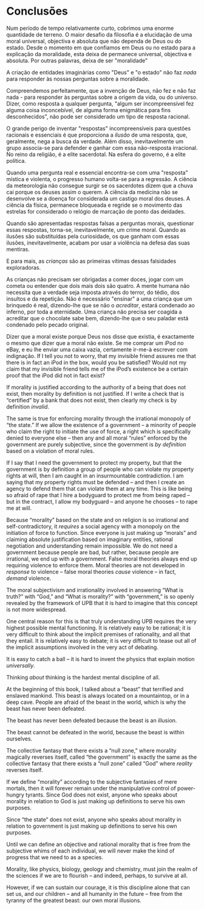# Conclusões

Num período de tempo relativamente curto, cobrimos uma enorme quantidade de terreno. O maior desafio da filosofia é a elucidação de uma moral universal, objectiva e absoluta que não dependa de Deus ou do estado. Desde o momento em que confiamos em Deus ou no estado para a explicação da moralidade, esta deixa de permanece universal, objectiva e absoluta. Por outras palavras, deixa de ser "moralidade"

A criação de entidades imaginárias como "Deus" e "o estado" não faz *nada* para responder às nossas perguntas sobre a moralidade.

Compreendemos perfeitamente, que a invenção de Deus, não fez e não faz nada - para responder às perguntas sobre a origem da vida, ou do universo. Dizer, como resposta a qualquer pergunta, "algum ser incompreensível fez alguma coisa inconcebível, de alguma forma enigmática para fins desconhecidos", não pode ser considerado um tipo de resposta racional.

O grande perigo de inventar "respostas" incompreensíveis para questões racionais e essenciais é que proporciona a *ilusão* de uma resposta, que, geralmente, nega a busca da verdade. Além disso, inevitavelmente um grupo associa-se para defender e ganhar com essa não-resposta irracional. No reino da religião, é a elite sacerdotal. Na esfera do governo, é a elite política.

Quando uma pergunta real e essencial encontra-se com uma "resposta" mística e violenta, o progresso humano volta-se para a regressão. A ciência da meteorologia não consegue surgir se os sacerdotes dizem que a chuva cai porque os deuses assim o querem. A ciência da medicina não se desenvolve se a doença for considerada um castigo moral dos deuses. A ciência da física, permanece bloqueada e regride se o movimento das estrelas for considerado o relógio de marcação de ponto das deidades.

Quando são apresentadas respostas falsas a perguntas morais, questionar essas respostas, torna-se, inevitavelmente, um crime moral. Quando as ilusões são substituídas pela curiosidade, os que ganham com essas ilusões, inevitavelmente, acabam por usar a violência na defesa das suas mentiras.

E para mais, as *crianças* são as primeiras vítimas dessas falsidades exploradoras.

As crianças não precisam ser obrigadas a comer doces, jogar com um cometa ou entender que dois mais dois são quatro. A mente humana não necessita que a verdade seja imposta através do terror, do tédio, dos insultos e da repetição. Não é necessário "ensinar" a uma criança que um brinquedo é real, dizendo-lhe que se não o *acreditar*, estará condenado ao inferno, por toda a eternidade. Uma criança não precisa ser coagida a acreditar que o chocolate sabe bem, dizendo-lhe que o seu paladar está condenado pelo pecado original.

Dizer que a moral existe porque Deus nos disse que existia, é exactamente o mesmo que dizer que a moral não existe. Se me comprar um iPod no eBay, e eu lhe enviar uma caixa vazia, certamente ir-me-à escrever com indignação. If I tell you not to worry, that my invisible friend assures me that there is in fact an iPod in the box, would you be satisfied? Would not my claim that my invisible friend tells me of the iPod’s existence be a certain proof that the iPod did not in fact exist?

If morality is justified according to the authority of a being that does not exist, then morality by definition is not justified. If I write a check that is “certified” by a bank that does not exist, then clearly my check is by definition *invalid*.

The same is true for enforcing morality through the irrational monopoly of “the state.” If we allow the existence of a government – a minority of people who claim the right to initiate the use of force, a right which is specifically denied to everyone else – then any and all moral “rules” enforced by the government are purely subjective, since the government is *by definition* based on a violation of moral rules.

If I say that I need the government to protect my property, but that the government is by definition a group of people who can violate my property rights at will, then I am caught in an insurmountable contradiction. I am saying that my property rights must be defended – and then I create an agency to defend them that can violate them at any time. This is like being so afraid of rape that I hire a bodyguard to protect me from being raped – but in the contract, I allow my bodyguard – and anyone he chooses – to rape me at will.

Because “morality” based on the state and on religion is so irrational and self-contradictory, it *requires* a social agency with a monopoly on the initiation of force to function. Since everyone is just making up “morals” and claiming absolute justification based on imaginary entities, rational negotiation and understanding remain impossible. We do not need a government because people are bad, but rather, because people are irrational, we end up with a government. False moral theories always end up requiring violence to enforce them. Moral theories are not developed in *response* to violence – false moral theories *cause* violence – in fact, *demand* violence.

The moral subjectivism and irrationality involved in answering “What is truth?” with “God,” and “What is morality?” with “government,” is so openly revealed by the framework of UPB that it is hard to imagine that this concept is not more widespread.

One central reason for this is that truly understanding UPB requires the very highest possible mental functioning. It is relatively easy to be rational; it is very difficult to think about the implicit premises of rationality, and all that they entail. It is relatively easy to debate; it is very difficult to tease out all of the implicit assumptions involved in the very act of debating.

It is easy to catch a ball – it is hard to invent the physics that explain motion *universally*.

Thinking *about* thinking is the hardest mental discipline of all.

At the beginning of this book, I talked about a “beast” that terrified and enslaved mankind. This beast is always located on a mountaintop, or in a deep cave. People are afraid of the beast in the world, which is why the beast has never been defeated.

The beast has never been defeated because the beast is an illusion.

The beast cannot be defeated in the world, because the beast is within ourselves.

The collective fantasy that there exists a “null zone,” where morality magically reverses itself, called “the government” is exactly the same as the collective fantasy that there exists a “null zone” called “God” where *reality* reverses itself.

If we define “morality” according to the subjective fantasies of mere mortals, then it will forever remain under the manipulative control of power-hungry tyrants. Since God does not exist, anyone who speaks about morality in relation to God is just making up definitions to serve his own purposes.

Since “the state” does not exist, anyone who speaks about morality in relation to government is just making up definitions to serve his own purposes.

Until we can define an objective and rational morality that is free from the subjective whims of each individual, we will never make the kind of progress that we need to as a species.

Morality, like physics, biology, geology and chemistry, must join the realm of the sciences if we are to flourish – and indeed, perhaps, to survive at all.

However, if we can sustain our courage, it is this discipline alone that can set us, and our children – and all humanity in the future – free from the tyranny of the greatest beast: our own moral illusions.
